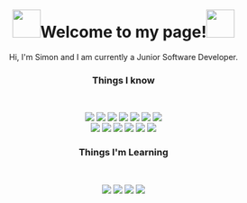 <h1 align="center"><img length=50 height=50 src="https://github.com/Gordons34Repo/Gordons34Repo/assets/135652713/a162ce58-9a3a-46cb-b237-7613ae8b367c"/>Welcome to my page!<img length=50 height=50 src="https://github.com/Gordons34Repo/Gordons34Repo/assets/135652713/a162ce58-9a3a-46cb-b237-7613ae8b367c"/></h1>

<p align="center">Hi, I'm Simon and I am currently a Junior Software Developer.
</p>

<h3 align="center">Things I know</h3><br clear="center"/>
<p align="center">
<img src="https://img.shields.io/badge/-Python-006400?logo=python&logoColor=white&style=for-the-badge"/>
<img src="https://img.shields.io/badge/-C-4682B4?logo=C&logoColor=white&style=for-the-badge"/>
<img src="https://img.shields.io/badge/-SQL-CC2927?logo=mysql&logoColor=white&style=for-the-badge"/>
<img src="https://img.shields.io/badge/-Android Studio-3DDC84?logo=androidstudio&logoColor=white&style=for-the-badge"/>
<img src="https://img.shields.io/badge/-Perl-39457E?logo=perl&logoColor=white&style=for-the-badge"/>
<img src="https://img.shields.io/badge/-Docker-2496ED?logo=docker&logoColor=white&style=for-the-badge"/>
<img src="https://img.shields.io/badge/-Visual Studio-5C2D91?logo=visualstudio&logoColor=white&style=for-the-badge"/><br/>
  
<img src="https://img.shields.io/badge/-BASH-4EAA25?logo=gnubash&logoColor=white&style=for-the-badge"/>
<img src="https://img.shields.io/badge/-Virtual Box-183A61?logo=virtualbox&logoColor=white&style=for-the-badge"/>
<img src="https://img.shields.io/badge/-linear-5E6AD2?logo=linear&logoColor=white&style=for-the-badge"/>
<img src="https://img.shields.io/badge/-Craft CMS-E5422B?logo=craftcms&logoColor=white&style=for-the-badge"/>
<img src="https://img.shields.io/badge/-Linux-FCC624?logo=linux&logoColor=white&style=for-the-badge"/>
<img src="https://img.shields.io/badge/-Javascript-F7DF1E?logo=javascript&logoColor=white&style=for-the-badge"/>
</p>

<h3 align="center">Things I'm Learning</h3><br clear="center"/>

<p align="center">
<img src="https://img.shields.io/badge/-HTML-E34F26?logo=html5&logoColor=white&style=for-the-badge"/>
<img src="https://img.shields.io/badge/-CSS-1572B6?logo=css3&logoColor=white&style=for-the-badge"/>
<img src="https://img.shields.io/badge/-Tailwind-06B6D4?logo=tailwindcss&logoColor=white&style=for-the-badge"/>
<img src="https://img.shields.io/badge/-PHP-777BB4?logo=php&logoColor=white&style=for-the-badge"/>
